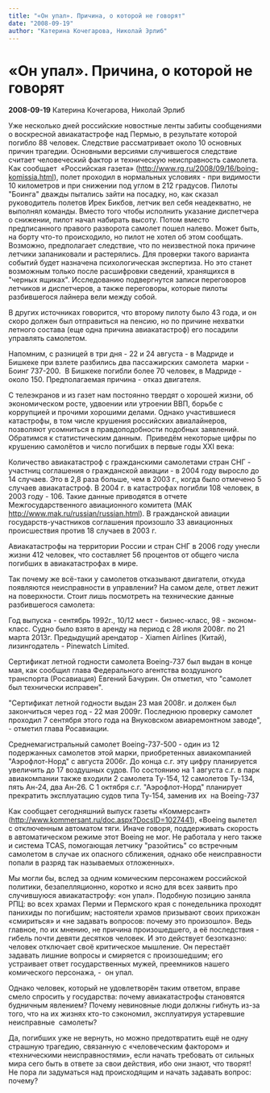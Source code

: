 ```yaml
---
title: "«Он упал». Причина, о которой не говорят"
date: "2008-09-19"
author: "Катерина Кочегарова, Николай Эрлиб"
---
```


# «Он упал». Причина, о которой не говорят

**2008-09-19** Катерина Кочегарова, Николай Эрлиб

Уже несколько дней российские новостные ленты забиты сообщениями о воскресной авиакатастрофе над Пермью, в результате которой погибло 88 человек. Следствие рассматривает около 10 основных причин трагедии. Основными версиями случившегося следствие считает человеческий фактор и техническую неисправность самолета. Как сообщает  «Российская газета» (http://www.rg.ru/2008/09/16/boing-komissia.html), полет проходил в нормальных условиях - при видимости 10 километров и при снижении под углом в 212 градусов. Пилоты "Боинга" дважды пытались зайти на посадку, но, как сказал руководитель полетов Ирек Бикбов, летчик вел себя неадекватно, не выполнял команды. Вместо того чтобы исполнить указание диспетчера о снижении, пилот начал набирать высоту. Потом вместо предписанного правого разворота самолет пошел налево. Может быть, на борту что-то происходило, но пилот не хотел об этом сообщать. Возможно, предполагает следствие, что по неизвестной пока причине летчики запаниковали и растерялись. Для проверки такого варианта событий будет назначена психологическая экспертиза. Но это станет возможным только после расшифровки сведений, хранящихся в "черных ящиках". Исследованию подвергнутся записи переговоров летчиков и диспетчеров, а также переговоры, которые пилоты разбившегося лайнера вели между собой.

В других источниках говорится, что второму пилоту было 43 года, и он скоро должен был отправиться на пенсию, но по причине нехватки летного состава (еще одна причина авиакатастроф) его посадили управлять самолетом.

Напомним, с разницей в три дня - 22 и 24 августа - в Мадриде и Бишкеке при взлете разбились два пассажирских самолета  марки - Боинг 737-200.  В Бишкеке погибли более 70 человек, в Мадриде - около 150. Предполагаемая причина - отказ двигателя.

С телеэкранов и из газет нам постоянно твердят о хорошей жизни, об экономическом росте, удвоении или утроении ВВП, борьбе с коррупцией и прочими хорошими делами. Однако участившиеся катастрофы, в том числе крушения российских авиалайнеров, позволяют усомниться в правдоподобности подобных заявлений. Обратимся к статистическим данным.  Приведём некоторые цифры по крушению самолётов и число погибших в первые годы XXI века:

Количество авиакатастроф с гражданскими самолетами стран СНГ - участниц соглашения о гражданской авиации - в 2004 году выросло до 14 случаев. Это в 2,8 раза больше, чем в 2003 г., когда было отмечено 5 случаев авиакатастроф. В 2004  г. в катастрофах погибли 108 человек, в 2003 году - 106. Такие данные приводятся в отчете Межгосударственного авиационного комитета (МАК http://www.mak.ru/russian/russian.html). В гражданской авиации государств-участников соглашения произошло 33 авиационных происшествия против 18 случаев в 2003  г.

Авиакатастрофы на территории России и стран СНГ в 2006 году унесли жизни 412 человек, что составляет 56 процентов от общего числа погибших в авиакатастрофах в мире.

Так почему же всё-таки у самолетов отказывают двигатели, откуда появляются неисправности в управлении? На самом деле, ответ лежит на поверхности. Стоит лишь посмотреть на технические данные разбившегося самолета:

Год выпуска - сентябрь 1992г., 10/12 мест - бизнес-класс, 98 - эконом-класс. Судно было взято в аренду на период с 28 июля 2008г. по 21 марта 2013г. Предыдущий арендатор - Xiamen Airlines (Китай), лизингодатель - Pinewatch Limited.

Сертификат летной годности самолета Boeing-737 был выдан в конце мая, как сообщил глава Федерального агентства воздушного транспорта (Росавиация) Евгений Бачурин. Он отметил, что "самолет был технически исправен".

"Сертификат летной годности выдан 23 мая 2008г. и должен был закончиться через год - 22 мая 2009г. Последнюю проверку самолет проходил 7 сентября этого года на Внуковском авиаремонтном заводе", - отметил глава Росавиации.

Среднемагистральный самолет Boeing-737-500 - один из 12 подержанных самолетов этой марки, приобретенных авиакомпанией "Аэрофлот-Норд" с августа 2006г. До конца с.г. эту цифру планируется увеличить до 17 воздушных судов. По состоянию на 1 августа с.г. в парк авиакомпании также входили 2 самолета Ту-154, 12 самолетов Ту-134, пять Ан-24, два Ан-26. С 1 октября с.г. "Аэрофлот-Норд" планирует прекратить эксплуатацию судов типа Ту-154, заменив их  на Boeing-737

Как сообщает сегодняшний выпуск газеты «Коммерсант» (http://www.kommersant.ru/doc.aspx?DocsID=1027441), «Boeing вылетел с отключенным автоматом тяги. Иначе говоря, поддерживать скорость в автоматическом режиме этот Boeing не мог. Не работала у него также и система TCAS, помогающая летчику "разойтись" со встречным самолетом в случае их опасного сближения, однако обе неисправности попали в разряд так называемых отложенных».

Мы могли бы, вслед за одним комическим персонажем российской политики, безапелляционно, коротко и ясно для всех заявить про случившуюся авиакатастрофу: «он упал». Подобную позицию заняла РПЦ: во всех храмах Перми и Пермского края с понедельника проходят панихиды по погибшим; настоятели храмов призывают своих прихожан «смириться» и «не задавать вопросов: почему это произошло». Ведь главное, по их мнению, не причина произошедшего, а её последствия - гибель почти девяти десятков человек. И это действует безотказно: человек отключает своё критическое мышление. Он перестаёт задавать лишние вопросы и смиряется с произошедшим; его устраивает ответ государственных мужей, преемников нашего комического персонажа, -  он упал.      

Однако человек, который не удовлетворён таким ответом, вправе смело спросить у государства: почему авиакатастрофы становятся будничным явлением? Почему невиновные люди должны гибнуть из-за того, что на их жизнях кто-то сэкономил, эксплуатируя устаревшие неисправные  самолеты?    

Да, погибших уже не вернуть, но можно предотвратить ещё не одну страшную трагедию, связанную с «человеческим фактором» и «техническими неисправностями», если начать требовать от сильных мира сего быть в ответе за свои действия, ибо они знают, что творят! Не пора ли задуматься над происходящим и начать задавать вопрос: почему?